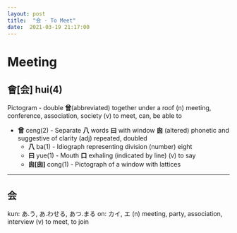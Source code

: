 ```yaml
---
layout: post
title:  "会 - To Meet"
date:  2021-03-19 21:17:00
---
```


# Meeting

## 會[会] hui(4)

Pictogram - double **曾**(abbreviated) together under a roof
(n) meeting, conference, association, society
(v) to meet, can, be able to

- **曾** ceng(2) - Separate **八** words **曰** with window **囪** (altered) phonetic and suggestive of clarity
(adj) repeated, doubled
    - **八** ba(1) - Idiograph representing division
    (number) eight
    - **曰** yue(1) - Mouth **口** exhaling (indicated by line)
    (v) to say
    - **囪[囱]** cong(1) - Pictograph of a window with lattices

------

## 会

kun: あ.う, あ.わせる, あつ.まる
on: カイ, エ
(n) meeting, party, association, interview
(v) to meet, to join
